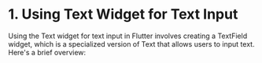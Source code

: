# 1.  Using Text Widget for Text Input
Using the Text widget for text input in Flutter involves creating a TextField widget, which is a specialized version of Text that allows users to input text. Here's a brief overview: